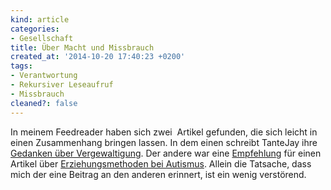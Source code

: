 ```yaml
---
kind: article
categories:
- Gesellschaft
title: Über Macht und Missbrauch
created_at: '2014-10-20 17:40:23 +0200'
tags:
- Verantwortung
- Rekursiver Leseaufruf
- Missbrauch
cleaned?: false
---
```


In meinem Feedreader haben sich zwei  Artikel gefunden, die sich leicht
in einen Zusammenhang bringen lassen. In dem einen schreibt TanteJay
ihre [Gedanken über
Vergewaltigung](http://www.grabbelkiste.org/2014/10/11/lehrgeld/). Der
andere war eine
[Empfehlung](http://koenig-haunstetten.de/2014/10/19/ich-halte-dich-fest-bis-du-aufhoerst/ "Empfohlen von Rainer König.")
für einen Artikel über [Erziehungsmethoden bei
Autismus](http://autzeit.wordpress.com/2014/10/16/ich-halt-dich-fest-bis-du-aufhorst/ "Ich halt dich fest bis du aufhörst.").
Allein die Tatsache, dass mich der eine Beitrag an den anderen erinnert,
ist ein wenig verstörend.
